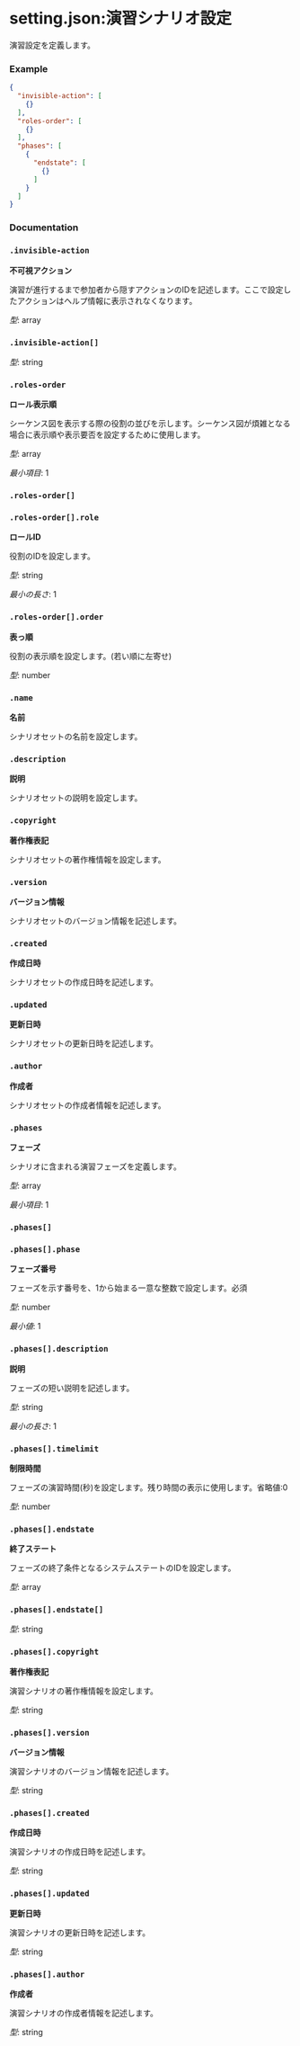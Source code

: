 # setting.json:演習シナリオ設定

演習設定を定義します。

### Example

```json
{
  "invisible-action": [
    {}
  ],
  "roles-order": [
    {}
  ],
  "phases": [
    {
      "endstate": [
        {}
      ]
    }
  ]
}
```


### Documentation

### `.invisible-action`

**不可視アクション**

演習が進行するまで参加者から隠すアクションのIDを記述します。ここで設定したアクションはヘルプ情報に表示されなくなります。

*型*: array

### `.invisible-action[]`

*型*: string

### `.roles-order`

**ロール表示順**

シーケンス図を表示する際の役割の並びを示します。シーケンス図が煩雑となる場合に表示順や表示要否を設定するために使用します。

*型*: array

*最小項目*: 1

### `.roles-order[]`

### `.roles-order[].role`

**ロールID**

役割のIDを設定します。

*型*: string

*最小の長さ*: 1

### `.roles-order[].order`

**表っ順**

役割の表示順を設定します。(若い順に左寄せ)

*型*: number

### `.name`

**名前**

シナリオセットの名前を設定します。

### `.description`

**説明**

シナリオセットの説明を設定します。

### `.copyright`

**著作権表記**

シナリオセットの著作権情報を設定します。

### `.version`

**バージョン情報**

シナリオセットのバージョン情報を記述します。

### `.created`

**作成日時**

シナリオセットの作成日時を記述します。

### `.updated`

**更新日時**

シナリオセットの更新日時を記述します。

### `.author`

**作成者**

シナリオセットの作成者情報を記述します。

### `.phases`

**フェーズ**

シナリオに含まれる演習フェーズを定義します。

*型*: array

*最小項目*: 1

### `.phases[]`

### `.phases[].phase`

**フェーズ番号**

フェーズを示す番号を、1から始まる一意な整数で設定します。必須

*型*: number

*最小値*: 1

### `.phases[].description`

**説明**

フェーズの短い説明を記述します。

*型*: string

*最小の長さ*: 1

### `.phases[].timelimit`

**制限時間**

フェーズの演習時間(秒)を設定します。残り時間の表示に使用します。省略値:0

*型*: number

### `.phases[].endstate`

**終了ステート**

フェーズの終了条件となるシステムステートのIDを設定します。

*型*: array

### `.phases[].endstate[]`

*型*: string

### `.phases[].copyright`

**著作権表記**

演習シナリオの著作権情報を設定します。

*型*: string

### `.phases[].version`

**バージョン情報**

演習シナリオのバージョン情報を記述します。

*型*: string

### `.phases[].created`

**作成日時**

演習シナリオの作成日時を記述します。

*型*: string

### `.phases[].updated`

**更新日時**

演習シナリオの更新日時を記述します。

*型*: string

### `.phases[].author`

**作成者**

演習シナリオの作成者情報を記述します。

*型*: string